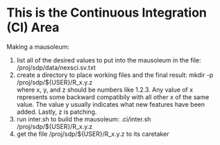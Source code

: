 # This is the Continuous Integration (CI) Area

Making a mausoleum:

1. list all of the desired values to put into the mausoleum in the file: /proj/sdp/data/nexsci.sv.txt
1. create a directory to place working files and the final result: mkdir -p /proj/sdp/${USER}/R_x.y.z  
    where x, y, and z should be numbers like 1.2.3. Any value of x represents some backward compatibily with all other x of the same value. The value y usually indicates what new features have been added. Lastly, z is patching.
1. run inter.sh to build the mausoleum: .ci/inter.sh /proj/sdp/${USER}/R_x.y.z
1. get the file /proj/sdp/${USER}/R_x.y.z to its caretaker
